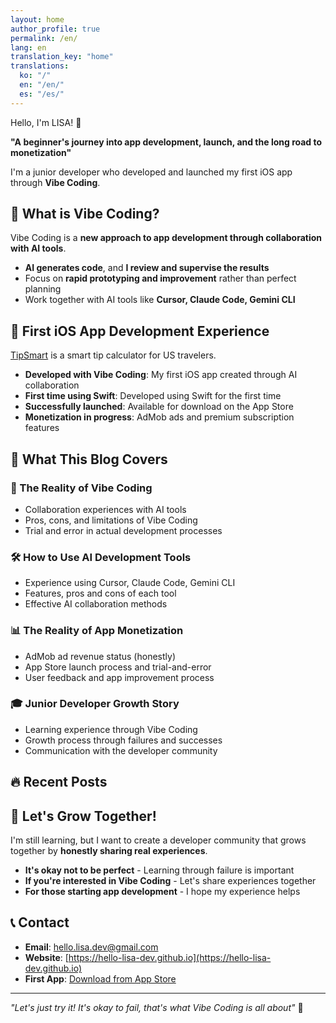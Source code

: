 ```yaml
---
layout: home
author_profile: true
permalink: /en/
lang: en
translation_key: "home"
translations:
  ko: "/"
  en: "/en/"
  es: "/es/"
---
```


Hello, I'm LISA! 👋

**"A beginner's journey into app development, launch, and the long road to monetization"**

I'm a junior developer who developed and launched my first iOS app through **Vibe Coding**.

## 🚀 What is Vibe Coding?

Vibe Coding is a **new approach to app development through collaboration with AI tools**.

- **AI generates code**, and **I review and supervise the results**
- Focus on **rapid prototyping and improvement** rather than perfect planning
- Work together with AI tools like **Cursor, Claude Code, Gemini CLI**

## 📱 First iOS App Development Experience

[TipSmart](https://apps.apple.com/app/tipsmart-tip-calculator/id6749946714) is a smart tip calculator for US travelers.

- **Developed with Vibe Coding**: My first iOS app created through AI collaboration
- **First time using Swift**: Developed using Swift for the first time
- **Successfully launched**: Available for download on the App Store
- **Monetization in progress**: AdMob ads and premium subscription features

## 📝 What This Blog Covers

### 🎯 The Reality of Vibe Coding
- Collaboration experiences with AI tools
- Pros, cons, and limitations of Vibe Coding
- Trial and error in actual development processes

### 🛠️ How to Use AI Development Tools
- Experience using Cursor, Claude Code, Gemini CLI
- Features, pros and cons of each tool
- Effective AI collaboration methods

### 📊 The Reality of App Monetization
- AdMob ad revenue status (honestly)
- App Store launch process and trial-and-error
- User feedback and app improvement process

### 🎓 Junior Developer Growth Story
- Learning experience through Vibe Coding
- Growth process through failures and successes
- Communication with the developer community

## 🔥 Recent Posts

<!-- Latest posts will be automatically displayed by the home layout -->

## 💬 Let's Grow Together!

I'm still learning, but I want to create a developer community that grows together by **honestly sharing real experiences**.

- **It's okay not to be perfect** - Learning through failure is important
- **If you're interested in Vibe Coding** - Let's share experiences together
- **For those starting app development** - I hope my experience helps

## 📞 Contact

- **Email**: [hello.lisa.dev@gmail.com](mailto:hello.lisa.dev@gmail.com)
- **Website**: [https://hello-lisa-dev.github.io](https://hello-lisa-dev.github.io)
- **First App**: [Download from App Store](https://apps.apple.com/app/tipsmart-tip-calculator/id6749946714)

---

*"Let's just try it! It's okay to fail, that's what Vibe Coding is all about"* 🎵